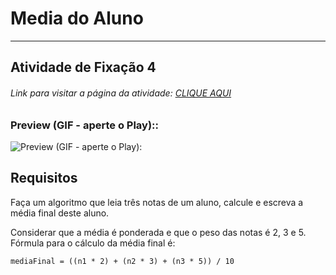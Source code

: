 # Media do Aluno  

---

## Atividade de Fixação 4  

###### Link para visitar a página da atividade: [CLIQUE AQUI](https://giunossauro.github.io/iFood_Lets-Code_Sala-842/2_Logica-com-JavaScript/Atividades-de-Fixacao/04_Media-do-Aluno/Media-do-Aluno.html)

### Preview (GIF - aperte o Play)::

![Preview (GIF - aperte o Play):](https://github.com/Giunossauro/iFood_Lets-Code_Sala-842/blob/master/2_Logica-com-JavaScript/Atividades-de-Fixacao/img/2f4.gif)

## Requisitos

Faça um algoritmo que leia três notas de um aluno, calcule e escreva a média final deste aluno.  
 
Considerar que a média é ponderada e que o peso das notas é 2, 3 e 5. Fórmula para o cálculo da média final é:

` mediaFinal = ((n1 * 2) + (n2 * 3) + (n3 * 5)) / 10 `  
